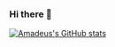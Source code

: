 ### Hi there 👋

[![Amadeus's GitHub stats](https://github-readme-stats.vercel.app/api?username=Amadeus-Winarto&count_private=true&show_icons=true&theme=merko)](https://github.com/anuraghazra/github-readme-stats)

<!--
**Amadeus-Winarto/Amadeus-Winarto** is a ✨ _special_ ✨ repository because its `README.md` (this file) appears on your GitHub profile.

Here are some ideas to get you started:

- 🔭 I’m currently working on ...
- 🌱 I’m currently learning ...
- 👯 I’m looking to collaborate on ...
- 🤔 I’m looking for help with ...
- 💬 Ask me about ...
- 📫 How to reach me: ...
- 😄 Pronouns: ...
- ⚡ Fun fact: ...
-->
